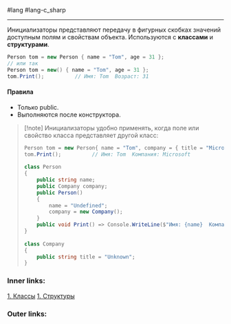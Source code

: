 #lang #lang-c_sharp 

---
Инициализаторы представляют передачу в фигурных скобках значений доступным полям и свойствам объекта. 
Используются с **классами** и **структурами**.

```csharp
Person tom = new Person { name = "Tom", age = 31 };
// или так
Person tom = new() { name = "Tom", age = 31 };
tom.Print();          // Имя: Tom  Возраст: 31
```

#### Правила
- Только public.
- Выполняются после конструктора.


> [!note] Инициализаторы удобно применять, когда поле или свойство класса представляет другой класс:
> ```csharp
> Person tom = new Person{ name = "Tom", company = { title = "Microsoft"} };
> tom.Print();          // Имя: Tom  Компания: Microsoft
>  
> class Person
> {
>     public string name;
>     public Company company;
>     public Person() 
>     { 
>         name = "Undefined";
>         company = new Company();
>     }
>     public void Print() => Console.WriteLine($"Имя: {name}  Компания: {company.title}");
> }
>  
> class Company
> {
>     public string title = "Unknown";
> }
> ```

### Inner links:
[1. Классы](1.%20Languages/C-sharp/0.%20Введение/2.%20Классы%20и%20структуры/1.%20Классы.md)
[1. Структуры](1.%20Languages/C-sharp/0.%20Введение/2.%20Классы%20и%20структуры/1.%20Структуры.md)

### Outer links:

